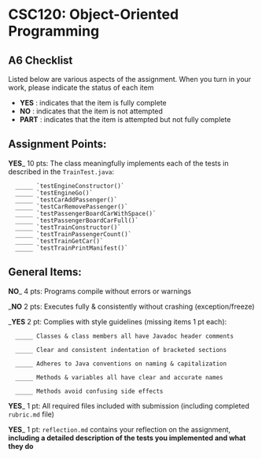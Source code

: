 # CSC120: Object-Oriented Programming
## A6 Checklist

Listed below are various aspects of the assignment.  When you turn in your work, please indicate the status of each item

- **YES** : indicates that the item is fully complete
- **NO** : indicates that the item is not attempted
- **PART** : indicates that the item is attempted but not fully complete


## Assignment Points:

__**YES**___ 10 pts: The class meaningfully implements each of the tests in described in the `TrainTest.java`:

      _____ `testEngineConstructor()`
      _____ `testEngineGo()`
      _____ `testCarAddPassenger()`
      _____ `testCarRemovePassenger()`
      _____ `testPassengerBoardCarWithSpace()`
      _____ `testPassengerBoardCarFull()`
      _____ `testTrainConstructor()`
      _____ `testTrainPassengerCount()`
      _____ `testTrainGetCar()`
      _____ `testTrainPrintManifest()`

## General Items:

__**NO**___ 4 pts: Programs compile without errors or warnings

___**NO**__ 2 pts: Executes fully & consistently without crashing (exception/freeze)

___**YES**__ 2 pt: Complies with style guidelines (missing items 1 pt each):

      _____ Classes & class members all have Javadoc header comments

      _____ Clear and consistent indentation of bracketed sections

      _____ Adheres to Java conventions on naming & capitalization

      _____ Methods & variables all have clear and accurate names

      _____ Methods avoid confusing side effects

__**YES**___ 1 pt: All required files included with submission (including completed `rubric.md` file)

__**YES**___ 1 pt: `reflection.md` contains your reflection on the assignment, **including a detailed description of the tests you implemented and what they do**
